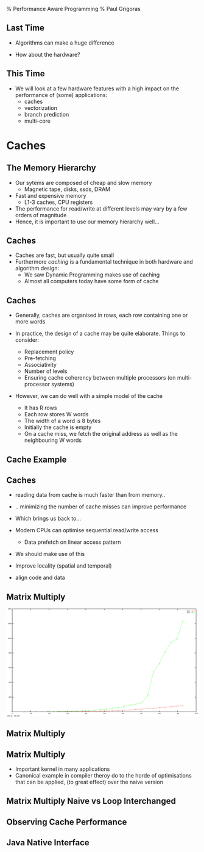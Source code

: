 % Performance Aware Programming
% Paul Grigoras


## Last Time

* Algorithms can make a huge difference

* How about the hardware?

## This Time

* We will look at a few hardware features with a high impact on the
  performance of (some) applications:
    * caches
    * vectorization
    * branch prediction
    * multi-core

# Caches

## The Memory Hierarchy

* Our sytems are composed of cheap and slow memory
    * Magnetic tape, disks, ssds, DRAM
* Fast and expensive memory
    * L1-3 caches, CPU registers
* The performance for read/write at different levels may vary by a few
  orders of magnitude
* Hence, it is important to use our memory hierarchy well...

## Caches

* Caches are fast, but usually quite small
* Furthermore _caching_ is a fundamental technique in both hardware
  and algorithm design:
    * We saw Dynamic Programming makes use of caching
    * Almost all computers today have some form of cache

## Caches

* Generally, caches are organised in rows, each row containing one or
  more words

* In practice, the design of a cache may be quite elaborate. Things to consider:
    * Replacement policy
    * Pre-fetching
    * Associativity
    * Number of levels
    * Ensuring cache coherency between multiple processors (on
      multi-processor systems)

* However, we can do well with a simple model of the cache
    * It has R rows
    * Each row stores W words
    * The width of a word is 8 bytes
    * Initially the cache is empty
    * On a cache miss, we fetch the original address as well as the
      neighbouring W words

## Cache Example

## Caches

* reading data from cache is much faster than from memory..
* .. minimizing the number of cache misses can improve performance
* Which brings us back to...


* Modern CPUs can optimise sequential read/write access
    * Data prefetch on linear access pattern
* We should make use of this
* Improve locality (spatial and temporal)
* align code and data


## Matrix Multiply

![](img/loop-interchange.png)

## Matrix Multiply

## Matrix Multiply

* Important kernel in many applications
* Canonical example in compiler theroy do to the horde of
  optimisations that can be applied, (to great effect) over the naive
  version

## Matrix Multiply Naive vs Loop Interchanged

## Observing Cache Performance

## Java Native Interface
